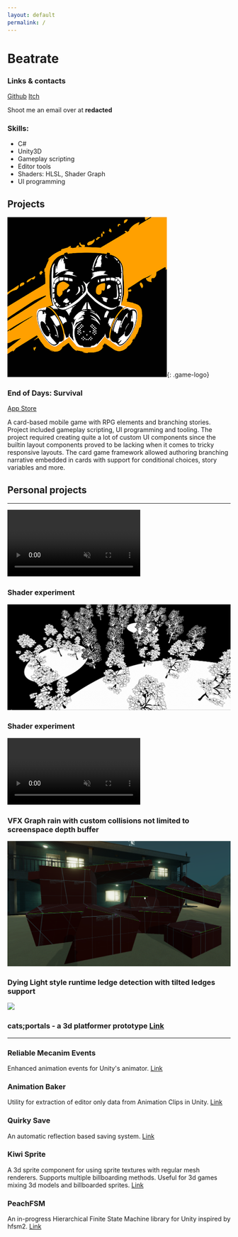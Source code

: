 ```yaml
---
layout: default
permalink: /
---
```


# Beatrate

### Links & contacts
[Github](https://github.com/beatrate "Github")
[Itch](https://beatrate.itch.io/ "Itch")

Shoot me an email over at **redacted**

### Skills:
* C#
* Unity3D
* Gameplay scripting
* Editor tools
* Shaders: HLSL, Shader Graph
* UI programming

## Projects
![image](/assets/img/eod-logo.png){: .game-logo}

### End of Days: Survival
[App Store](https://apps.apple.com/us/app/end-of-days-survival/id1478121968)

A card-based mobile game with RPG elements and branching stories.
Project included gameplay scripting, UI programming and tooling.
The project required creating quite a lot of custom UI components since the builtin layout components proved to be lacking when it comes to tricky responsive layouts.
The card game framework allowed authoring branching narrative embedded in cards with support for conditional choices, story variables and more.

## Personal projects
<hr>
<div class="showcase">
    <div class="showcase-slide">
        <video class="videogif" controls="false" allowfullscreen="false" muted="true" loop="true" autoplay="true">
            <source src="/assets/video/lighto.mp4" type="video/mp4">
        </video>
        <h3>Shader experiment</h3>
    </div>
    <div class="showcase-slide">
       <img src="/assets/img/light.png" class="screenshot">
       <h3>Shader experiment</h3>
    </div>
    <div class="showcase-slide">
        <video class="videogif" controls="false" allowfullscreen="false" muted="true" loop="true" autoplay="true">
            <source src="/assets/video/rainy.mp4" type="video/mp4">
        </video>
        <h3>VFX Graph rain with custom collisions not limited to screenspace depth buffer</h3>
    </div>
    <div class="showcase-slide">
       <img src="/assets/img/detection.png" class="screenshot">
       <h3>Dying Light style runtime ledge detection with tilted ledges support</h3>
    </div>
    <div class="showcase-slide">
       <img src="https://img.itch.zone/aW1hZ2UvMTUzNTI2NC84OTU1MzExLnBuZw==/original/eqCnUm.png" class="screenshot">
       <h3>cats;portals - a 3d platformer prototype <a href="https://beatrate.itch.io/catsportals">Link</a></h3>
    </div>
</div>
<hr>

###  Reliable Mecanim Events
Enhanced animation events for Unity's animator.
[Link](https://github.com/beatrate/ReliableMecanimEvents "Github")

###  Animation Baker
Utility for extraction of editor only data from Animation Clips in Unity.
[Link](https://github.com/beatrate/AnimationBaker "Github")

### Quirky Save
An automatic reflection based saving system.
[Link](https://github.com/beatrate/QuirkySave "Github")

### Kiwi Sprite
A 3d sprite component for using sprite textures with regular mesh renderers. Supports multiple billboarding methods.
Useful for 3d games mixing 3d models and billboarded sprites.
[Link](https://github.com/beatrate/KiwiSprite "Github")

### PeachFSM
An in-progress Hierarchical Finite State Machine library for Unity inspired by hfsm2.
[Link](https://github.com/beatrate/PeachFSM "Github")
